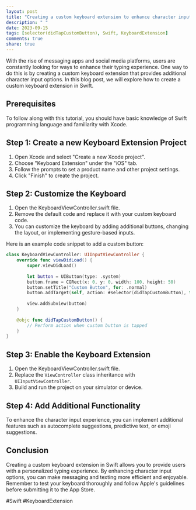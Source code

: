 ```yaml
---
layout: post
title: "Creating a custom keyboard extension to enhance character input in Swift"
description: " "
date: 2023-09-15
tags: [selector(didTapCustomButton), Swift, KeyboardExtension]
comments: true
share: true
---
```


With the rise of messaging apps and social media platforms, users are constantly looking for ways to enhance their typing experience. One way to do this is by creating a custom keyboard extension that provides additional character input options. In this blog post, we will explore how to create a custom keyboard extension in Swift.

## Prerequisites

To follow along with this tutorial, you should have basic knowledge of Swift programming language and familiarity with Xcode.

## Step 1: Create a new Keyboard Extension Project

1. Open Xcode and select "Create a new Xcode project".
2. Choose "Keyboard Extension" under the "iOS" tab.
3. Follow the prompts to set a product name and other project settings.
4. Click "Finish" to create the project.

## Step 2: Customize the Keyboard

1. Open the KeyboardViewController.swift file.
2. Remove the default code and replace it with your custom keyboard code.
3. You can customize the keyboard by adding additional buttons, changing the layout, or implementing gesture-based inputs.

Here is an example code snippet to add a custom button:

```swift
class KeyboardViewController: UIInputViewController {
    override func viewDidLoad() {
        super.viewDidLoad()
        
        let button = UIButton(type: .system)
        button.frame = CGRect(x: 0, y: 0, width: 100, height: 50)
        button.setTitle("Custom Button", for: .normal)
        button.addTarget(self, action: #selector(didTapCustomButton), for: .touchUpInside)
        
        view.addSubview(button)
    }
    
    @objc func didTapCustomButton() {
        // Perform action when custom button is tapped
    }
}
```

## Step 3: Enable the Keyboard Extension

1. Open the KeyboardViewController.swift file.
2. Replace the `ViewController` class inheritance with `UIInputViewController`.
3. Build and run the project on your simulator or device.

## Step 4: Add Additional Functionality

To enhance the character input experience, you can implement additional features such as autocomplete suggestions, predictive text, or emoji suggestions.

## Conclusion

Creating a custom keyboard extension in Swift allows you to provide users with a personalized typing experience. By enhancing character input options, you can make messaging and texting more efficient and enjoyable. Remember to test your keyboard thoroughly and follow Apple's guidelines before submitting it to the App Store.

#Swift #KeyboardExtension